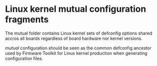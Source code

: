 # Linux kernel mutual configuration fragments

The mutual folder contains Linux kernel sets of defconfig options shared accros all boards regardless of board hardware nor kernel versions.

*mutual* configuration should be seen as the common defconfig ancestor used by Firmware Toolkit for Linux kernel production when generating configuration files.
